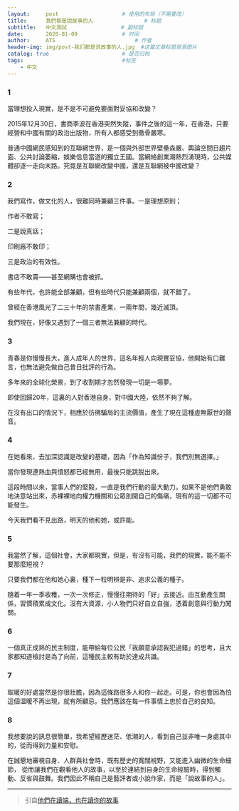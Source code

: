 ```yaml
---
layout:     post   				    # 使用的布局（不需要改）
title:      我們都是說故事的人 			     # 标题 
subtitle:   中文測試                 # 副标题
date:       2020-01-09 			    # 时间
author:     ATS 						# 作者
header-img: img/post-我们都是说故事的人.jpg 	#这篇文章标题背景图片
catalog: true 						# 是否归档
tags:								#标签
    - 中文
---
```


### 1

當理想投入現實，是不是不可避免要面對妥協和改變？

2015年12月30日，書商李波在香港突然失蹤，事件之後的這一年，在香港，只要經營和中國有關的政治出版物，所有人都感受到徹骨嚴寒。

普通中國網民感知到的互聯網世界，是一個與外部世界壁壘森嚴、輿論空間日趨片面、公共討論萎縮，娛樂信息當道的獨立王國。當網絡創業潮熱烈湧現時，公共媒體卻逐一走向末路。究竟是互聯網改變中國，還是互聯網被中國改變？

### 2

我們寫作，做文化的人，很難同時兼顧三件事。一是理想原則；

作者不敢寫；

二是說真話；

印刷廠不敢印；

三是政治的有效性。

書店不敢賣——甚至網購也會被抓。

有些年代，也許能全部兼顧，但有些時代只能兼顧兩個，就不錯了。

曾經在香港風光了二三十年的禁書產業，一兩年間，幾近滅頂。

我們現在，好像又遇到了一個三者無法兼顧的時代。

### 3

青春是你慢慢長大，進人成年人的世界，這名年輕人向現實妥協，他開始有口難言，也無法避免做自己昔日批評的行為。

多年來的全球化榮景，到了收割期才忽然發現一切是一場夢。

即使回歸20年，這裏的人對香港自身，對中國大陸，依然不夠了解。

在沒有出口的情況下，相應於彷彿騙局的主流價值，產生了現在這種虛無厭世的聲音。

### 4

在她看來，去加深認識是改變的基礎，因為「作為知識份子，我們別無選擇。」

當你發現連熱血與憤怒都已經無用，最後只能跳脱出來。

這段時間以來，當事人們的堅毅，一直是我們行動的最大動力。如果不是他們勇敢地決意站出來，赤裸裸地向權力機關和公眾剖開自己的傷痛，現有的這一切都不可能發生。

今天我們看不見出路，明天的他和她，或許能。

### 5

我當然了解，這個社會，大家都現實，但是，有沒有可能，我們的現實，能不能不要那麼短視？

只要我們都在他和她心裏，種下一粒明辨是非、追求公義的種子。

隨着一年一季收穫，一次一次修正，慢慢往期待的「好」去接近。由互動產生關係，習慣積累成文化。沒有大資源，小人物們只好自立自強，憑着創意與行動力闖關。

### 6

一個真正成熟的民主制度，能帶給每位公民「我願意承認我犯過錯」的思考，且大家都知道檢討是為了向前，這種民主較有助於達成共識。

### 7

取暖的好處當然是你很壯膽，因為這條路很多人和你一起走。可是，你也會因為怕這個温暖不再出現，就有所顧忌。我們應該在每一件事情上忠於自己的良知。

### 8

我想要說的訊息很簡單，我希望經歷迷茫、低潮的人，看到自己並非唯一身處其中的，從而得到力量和安慰。

在誠懇地審視自身、人群與社會時，既有歷史的寬闊視野，又能進入幽微的生命細節， 從而讓我們在觀看他人的故事，以至於連結到自身的生命經驗時，得到觸動、反省與鼓舞。我們因此不稱自己是藝評者或小說作家，而是「說故事的人」。

---

>引自[他們在讀端，也在讀你的故事](https://theinitium.com/article/20180902-membership-3rd-anniversary-video/)
